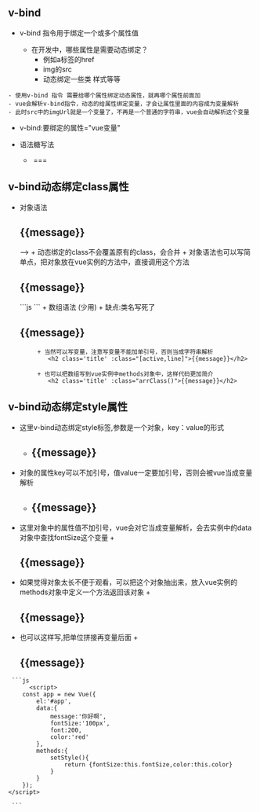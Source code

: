 ## v-bind
   - v-bind 指令用于绑定一个或多个属性值
     + 在开发中，哪些属性是需要动态绑定？
        + 例如a标签的href
        + img的src
        + 动态绑定一些类 样式等等

     <img v-bind:src="imgUrl" alt=""> 
    - 使用v-bind 指令 需要给哪个属性绑定动态属性，就再哪个属性前面加 
    - vue会解析v-bind指令，动态的给属性绑定变量，才会让属性里面的内容成为变量解析
    - 此时src中的imgUrl就是一个变量了，不再是一个普通的字符串，vue会自动解析这个变量

   - v-bind:要绑定的属性="vue变量"

   - 语法糖写法
      -  <img :src="imgUrl" alt="">  === <img v-bind:src="imgUrl" alt="">


## v-bind动态绑定class属性
 + 对象语法
   <h2 class='h2'  :class='{类名1:boolean,类名2:boolean}'>{{message}}</h2> -->
    + 动态绑定的class不会覆盖原有的class，会合并
    + 对象语法也可以写简单点，把对象放在vue实例的方法中，直接调用这个方法
      <h2 class='title' :class='getClass()'>{{message}}</h2>
   ```js
      <script>
        const app = new Vue({
            el: "#app",
            data: {
                message: "你好啊",
                isActive: true,
                isLine: true,
                active:'cici',
                line:'vivi'
            },
            methods: {
                btnClick: function () {
                    this.isLine = !this.isLine;
                },
                getClass: function () {
                    return {
                        active: this.isActive,
                        line:this.isLine
                    }
                },
                arrClass: function () {
                    return [this.active,this.line]
            
            }
        })
     </script>
   ```
      + 数组语法 (少用)
            + 缺点:类名写死了
               <h2 class='title' :class="['类名1','类名2',...]">{{message}}</h2>

            + 当然可以写变量，注意写变量不能加单引号，否则当成字符串解析
               <h2 class='title' :class="[active,line]">{{message}}</h2>

            + 也可以把数组写到vue实例中methods对象中，这样代码更加简介
               <h2 class='title' :class="arrClass()">{{message}}</h2>


## v-bind动态绑定style属性
   - 这里v-bind动态绑定style标签,参数是一个对象，key：value的形式
     +  <h2 :style="{key1(css属性):value1(css属性值)}">{{message}}</h2>

   - 对象的属性key可以不加引号，值value一定要加引号，否则会被vue当成变量解析
     +  <h2 :style="{fontSize:'50px'}">{{message}}</h2>

   -  这里对象中的属性值不加引号，vue会对它当成变量解析，会去实例中的data对象中查找fontSize这个变量
     +  <h2 :style="{fontSize:fontSize,color:color}">{{message}}</h2>

   -  如果觉得对象太长不便于观看，可以把这个对象抽出来，放入vue实例的methods对象中定义一个方法返回该对象
     +  <h2 :style="setStyle()">{{message}}</h2>

   -  也可以这样写,把单位拼接再变量后面
     +  <h2 :style="{fontSize:font+'px'}">{{message}}</h2>

     ```js
          <script>
        const app = new Vue({
            el:'#app',
            data:{
                message:'你好啊',
                fontSize:'100px',
                font:200,
                color:'red'
            },
            methods:{
                setStyle(){
                    return {fontSize:this.fontSize,color:this.color}
                }
            }
        });
    </script>

     ```
